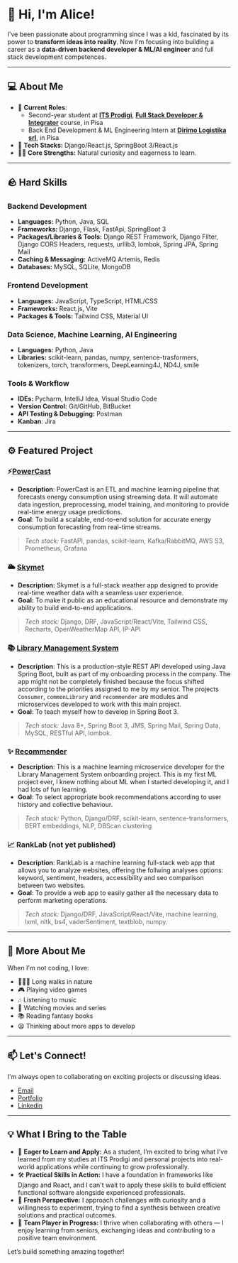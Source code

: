 # 👋 Hi, I'm Alice!

I've been passionate about programming since I was a kid, fascinated by its power to **transform ideas into reality**. Now I'm focusing into building a career as a **data-driven backend developer & ML/AI engineer** and full stack development competences.

---

## 💻 About Me  

- 🌟 **Current Roles**:
  - Second-year student at [**ITS Prodigi**](https://www.itsprodigi.it/chi-siamo/fondazione/), [**Full Stack Developer & Integrator**](https://www.itsprodigi.it/corsi/full-stack-developer-integrator/) course, in Pisa
  - Back End Development & ML Engineering Intern at [**Dirimo Logistika srl**](https://www.dirimo.it), in Pisa
- 🤖 **Tech Stacks:** Django/React.js, SpringBoot 3/React.js
- 💪🏼 **Core Strengths:** Natural curiosity and eagerness to learn.

---

## 🪨 Hard Skills

### Backend Development
- **Languages:** Python, Java, SQL
- **Frameworks:** Django, Flask, FastApi, SpringBoot 3
- **Packages/Libraries & Tools:** Django REST Framework, Django Filter, Django CORS Headers, requests, urllib3, lombok, Spring JPA, Spring Mail
- **Caching & Messaging:** ActiveMQ Artemis, Redis 
- **Databases:** MySQL, SQLite, MongoDB

### Frontend Development
- **Languages:** JavaScript, TypeScript, HTML/CSS
- **Frameworks:** React.js, Vite
- **Packages & Tools:** Tailwind CSS, Material UI

### Data Science, Machine Learning, AI Engineering
- **Languages:** Python, Java
- **Libraries:** scikit-learn, pandas, numpy, sentence-trasformers, tokenizers, torch, transformers, DeepLearning4J, ND4J, smile

### Tools & Workflow
- **IDEs:** Pycharm, IntelliJ Idea, Visual Studio Code
- **Version Control:** Git/GitHub, BitBucket
- **API Testing & Debugging:** Postman
- **Kanban**: Jira

---

## ⚙️ Featured Project

### ⚡[PowerCast](https://github.com/sviluppalice/energy-forecasting-project)
- **Description**: PowerCast is an ETL and machine learning pipeline that forecasts energy consumption using streaming data. It will automate data ingestion, preprocessing, model training, and monitoring to provide real-time energy usage predictions.
- **Goal**: To build a scalable, end-to-end solution for accurate energy consumption forecasting from real-time streams.

> *Tech stack:* FastAPI, pandas, scikit-learn, Kafka/RabbitMQ, AWS S3, Prometheus, Grafana

### 🌥️ [Skymet](https://github.com/sviluppalice/skymet)
- **Description:** Skymet is a full-stack weather app designed to provide real-time weather data with a seamless user experience.
- **Goal:** To make it public as an educational resource and demonstrate my ability to build end-to-end applications.

> *Tech stack:* Django, DRF, JavaScript/React/Vite, Tailwind CSS, Recharts, OpenWeatherMap API, IP-API

### 📚 [Library Management System](https://github.com/sviluppalice/library-management-system)
- **Description**: This is a production-style REST API developed using Java Spring Boot, built as part of my onboarding process in the company. The app might not be completely finished because the focus shifted according to the priorities assigned to me by my senior. The projects `Consumer`, `commonLibrary` and `recommender` are modules and microservices developed to work with this main project.
- **Goal**: To teach myself how to develop in Spring Boot 3.
  
> *Tech stack:* Java 8+, Spring Boot 3, JMS, Spring Mail, Spring Data, MySQL, RESTful API, lombok.

### ✨ [Recommender](https://github.com/sviluppalice/recommender)
- **Description**: This is a machine learning microservice developer for the Library Management System onboarding project. This is my first ML project ever, I knew nothing about ML when I started developing it, and I had lots of fun learning.
- **Goal**: To select appropriate book recommendations according to user history and collective behaviour.

> *Tech stack:* Python, Django/DRF, scikit-learn, sentence-transformers, BERT embeddings, NLP, DBScan clustering

### 📈 **RankLab** (not yet published)
- **Description**: RankLab is a machine learning full-stack web app that allows you to analyze websites, offering the follwing analyses options: keyword, sentiment, headers, accessibility and seo comparison between two websites.
- **Goal**: To provide a web app to easily gather all the necessary data to perform marketing operations.
  
> *Tech stack:* Django/DRF, JavaScript/React/Vite, machine learning, lxml, nltk, bs4, vaderSentiment, textblob, numpy.

---

## 🎉 More About Me

When I'm not coding, I love:
- 🚶🏻‍♀️ Long walks in nature
- 🎮 Playing video games
- 🎶 Listening to music
- 🎥 Watching movies and series
- 📚 Reading fantasy books
- 😫 Thinking about more apps to develop

---

## 📫 Let's Connect!

I'm always open to collaborating on exciting projects or discussing ideas.
- [Email](mailto:alice.telese.dev@gmail.com)
- [Portfolio](https://github.com/sviluppalice?tab=repositories)
- [Linkedin](https://www.linkedin.com/in/alice-i-t-99b60a346/)

---

## 💡 What I Bring to the Table

- 🌱 **Eager to Learn and Apply:** As a student, I’m excited to bring what I’ve learned from my studies at ITS Prodigi and personal projects into real-world applications while continuing to grow professionally.
- 🛠️ **Practical Skills in Action:** I have a foundation in frameworks like Django and React, and I can't wait to apply these skills to build efficient functional software alongside experienced professionals.
- 🌟 **Fresh Perspective:** I approach challenges with curiosity and a willingness to experiment, trying to find a synthesis between creative solutions and practical outcomes.
- 🤝 **Team Player in Progress:** I thrive when collaborating with others — I enjoy learning from seniors, exchanging ideas and contributing to a positive team environment.

Let’s build something amazing together!
